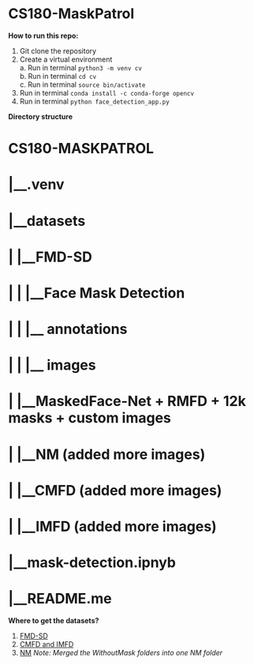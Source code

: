 # CS180-MaskPatrol

**How to run this repo:**

1. Git clone the repository
2. Create a virtual environment <br>
  a. Run in terminal ```python3 -m venv cv``` <br>
  b. Run in terminal ```cd cv``` <br>
  c. Run in terminal ```source bin/activate``` 
3. Run in terminal ```conda install -c conda-forge opencv```
4. Run in terminal ```python face_detection_app.py```

**Directory structure**
# CS180-MASKPATROL    
# |__.venv
# |__datasets
# |       |__FMD-SD
# |       |     |__Face Mask Detection
# |       |             |__ annotations
# |       |             |__ images
# |       |__MaskedFace-Net + RMFD + 12k masks + custom images
# |             |__NM (added more images)
# |             |__CMFD (added more images)
# |             |__IMFD (added more images)
# |__mask-detection.ipnyb
# |__README.me

**Where to get the datasets?**
1. [FMD-SD](https://www.kaggle.com/datasets/andrewmvd/face-mask-detection)
2. [CMFD and IMFD](https://github.com/cabani/MaskedFace-Net)
3. [NM](https://www.kaggle.com/datasets/ashishjangra27/face-mask-12k-images-dataset)
_Note: Merged the WithoutMask folders into one NM folder_
